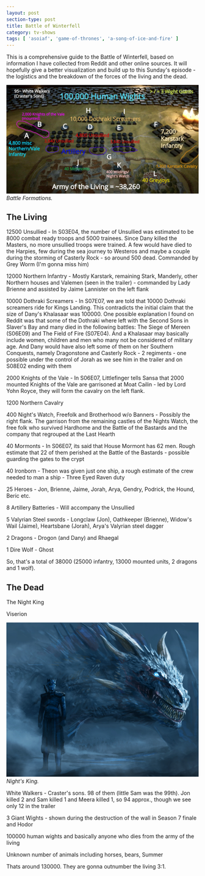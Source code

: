 ```yaml
---
layout: post
section-type: post
title: Battle of Winterfell
category: tv-shows
tags: [ 'asoiaf', 'game-of-thrones', 'a-song-of-ice-and-fire' ]
---
```


This is a comprehensive guide to the Battle of Winterfell, based on information I have collected from Reddit and other online sources. It will hopefully give a better visualization and build up to this Sunday's episode - the logistics and the breakdown of the forces of the living and the dead.

![Battle Formations](/img/posts/battle-of-winterfell/battle-formations.jpg)
*Battle Formations.*

## The Living

12500 Unsullied - In S03E04, the number of Unsullied was estimated to be 8000 combat ready troops and 5000 trainees. Since Dany killed the Masters, no more unsullied troops were trained. A few would have died to the Harpies, few during the sea journey to Westeros and maybe a couple during the storming of Casterly Rock - so around 500 dead. Commanded by Grey Worm (I'm gonna miss him)

12000 Northern Infantry - Mostly Karstark, remaining Stark, Manderly, other Northern houses and Valemen (seen in the trailer) - commanded by Lady Brienne and assisted by Jaime Lannister on the left flank

10000 Dothraki Screamers - In S07E07, we are told that 10000 Dothraki screamers ride for Kings Landing. This contradicts the initial claim that the size of Dany's Khalasaar was 100000. One possible explanation I found on Reddit was that some of the Dothraki where left with the Second Sons in Slaver's Bay and many died in the following battles: The Siege of Mereen (S06E09) and The Field of Fire (S07E04). And a Khalasaar may basically include women, children and men who many not be considered of military age. And Dany would have also left some of them on her Southern Conquests, namely Dragonstone and Casterly Rock - 2 regiments - one possible under the control of Jorah as we see him in the trailer and on S08E02 ending with them

2000 Knights of the Vale - In S06E07, Littlefinger tells Sansa that 2000 mounted Knights of the Vale are garrisoned at Moat Cailin - led by Lord Yohn Royce, they will form the cavalry on the left flank.

1200 Northern Cavalry

400 Night's Watch, Freefolk and Brotherhood w/o Banners - Possibly the right flank. The garrison from the remaining castles of the Nights Watch, the free folk who survived Hardhome and the Battle of the Bastards and the company that regrouped at the Last Hearth

40 Mormonts - In S06E07, its said that House Mormont has 62 men. Rough estimate that 22 of them perished at the Battle of the Bastards - possible guarding the gates to the crypt

40 Ironborn - Theon was given just one ship, a rough estimate of the crew needed to man a ship - Three Eyed Raven duty

25 Heroes - Jon, Brienne, Jaime, Jorah, Arya, Gendry, Podrick, the Hound, Beric etc.

8 Artillery Batteries - Will accompany the Unsullied

5 Valyrian Steel swords - Longclaw (Jon), Oathkeeper (Brienne), Widow's Wail (Jaime), Heartsbane (Jorah), Arya's Valyrian steel dagger

2 Dragons - Drogon (and Dany) and Rhaegal

1 Dire Wolf - Ghost

So, that's a total of 38000 (25000 infantry, 13000 mounted units, 2 dragons and 1 wolf).

## The Dead

The Night King

Viserion

![Nights King](/img/posts/battle-of-winterfell/nights-king.jpg)
*Night's King.*

White Walkers - Craster's sons. 98 of them (little Sam was the 99th). Jon killed 2 and Sam killed 1 and Meera killed 1, so 94 approx., though we see only 12 in the trailer

3 Giant Wights - shown during the destruction of the wall in Season 7 finale and Hodor

100000 human wights and basically anyone who dies from the army of the living

Unknown number of animals including horses, bears, Summer

Thats around 130000. They are gonna outnumber the living 3:1.